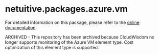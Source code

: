 # netuitive.packages.azure.vm

For detailed information on this package, please refer to the [online documentation](https://docs.virtana.com/en/microsoft-azure.html).

ARCHIVED - This repository has been archived because CloudWisdom no longer supports monitoring of the Azure VM element type. Cost optimization of this element type is supported.
